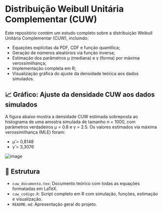 # Distribuição Weibull Unitária Complementar (CUW)

Este repositório contém um estudo completo sobre a distribuição Weibull Unitária Complementar (CUW), incluindo:

- Equações explícitas da PDF, CDF e função quantílica;
- Geração de números aleatórios via função inversa;
- Estimação dos parâmetros μ (mediana) e γ (forma) por máxima verossimilhança;
- Implementação completa em R;
- Visualização gráfica do ajuste da densidade teórica aos dados simulados.

## 📈 Gráfico: Ajuste da densidade CUW aos dados simulados

A figura abaixo mostra a densidade CUW estimada sobreposta ao histograma de uma amostra simulada de tamanho n = 1000, com parâmetros verdadeiros μ = 0.8 e γ = 2.5.
Os valores estimados via máxima verossimilhança (MLE) foram:

- μ̂ = 0,8148  
- γ̂ = 3,3076

![image](https://github.com/user-attachments/assets/d7a0908a-b66f-4306-8456-2fa3371001e1)

## 📄 Estrutura

- `cuw_documento.tex`: Documento teórico com todas as equações formatadas em LaTeX.
- `cuw_codigo.R`: Script completo em R com simulação, funções, estimação e visualização.
- `README.md`: Apresentação geral do projeto.
